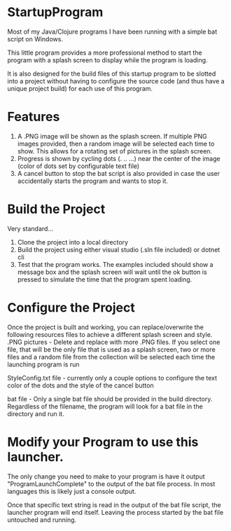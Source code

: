 # StartupProgram

Most of my Java/Clojure programs I have been running with a simple bat script on Windows.

This little program provides a more professional method to start the program with a splash screen to display while the program is loading.

It is also designed for the build files of this startup program to be slotted into a project without having to configure the source code (and thus have a unique project build) for each use of this program.

# Features
1) A .PNG image will be shown as the splash screen. If multiple PNG images provided, then a random image will be selected each time to show. This allows for a rotating set of pictures in the splash screen.
2) Progress is shown by cycling dots (.  ..  ...) near the center of the image (color of dots set by configurable text file)
3) A cancel button to stop the bat script is also provided in case the user accidentally starts the program and wants to stop it. 


# Build the Project
Very standard...
1) Clone the project into a local directory
2) Build the project using either visual studio (.sln file included) or dotnet cli
3) Test that the program works. The examples included should show a message box and the splash screen will wait until the ok button is pressed to simulate the time that the program spent loading.


# Configure the Project
Once the project is built and working, you can replace/overwrite the following resources files to achieve a different splash screen and style.
  .PNG pictures - Delete and replace with more .PNG files. If you select one file, that will be the only file that is used as a splash screen, two or more files and a random file from the collection will be selected each time the launching program is run
  
  StyleConfig.txt file - currently only a couple options to configure the text color of the dots and the style of the cancel button
  
  bat file - Only a single bat file should be provided in the build directory. Regardless of the filename, the program will look for a bat file in the directory and run it.

# Modify your Program to use this launcher.
The only change you need to make to your program is have it output "ProgramLaunchComplete" to the output of the bat file process. In most languages this is likely just a console output.

Once that specific text string is read in the output of the bat file script, the launcher program will end itself. Leaving the process started by the bat file untouched and running.

